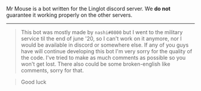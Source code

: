 Mr Mouse is a bot written for the Linglot discord server.
We **do not** guarantee it working properly on the other servers.

***

>This bot was mostly made by `nashi#0800` but I went to the military service til the end of june \'20,
so I can't work on it anymore, nor I would be available in discord or somewhere else.
If any of you guys have will continue developing this bot I'm very sorry for the quality
of the code. I've tried to make as much comments as possible so you won't get lost. 
There also could be some broken-english like comments, sorry for that.

>Good luck
